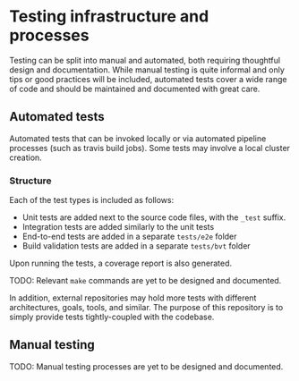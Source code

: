 # Testing infrastructure and processes

Testing can be split into manual and automated, both requiring thoughtful design and documentation. While manual testing
is quite informal and only tips or good practices will be included, automated tests cover a wide range of code and
should be maintained and documented with great care.

## Automated tests

Automated tests that can be invoked locally or via automated pipeline processes (such as travis build jobs). Some tests
may involve a local cluster creation.

### Structure

Each of the test types is included as follows:

- Unit tests are added next to the source code files, with the `_test` suffix.
- Integration tests are added similarly to the unit tests
- End-to-end tests are added in a separate `tests/e2e` folder
- Build validation tests are added in a separate `tests/bvt` folder

Upon running the tests, a coverage report is also generated.

TODO: Relevant `make` commands are yet to be designed and documented.

In addition, external repositories may hold more tests with different architectures, goals, tools, and similar. The
purpose of this repository is to simply provide tests tightly-coupled with the codebase.

## Manual testing

TODO: Manual testing processes are yet to be designed and documented.
